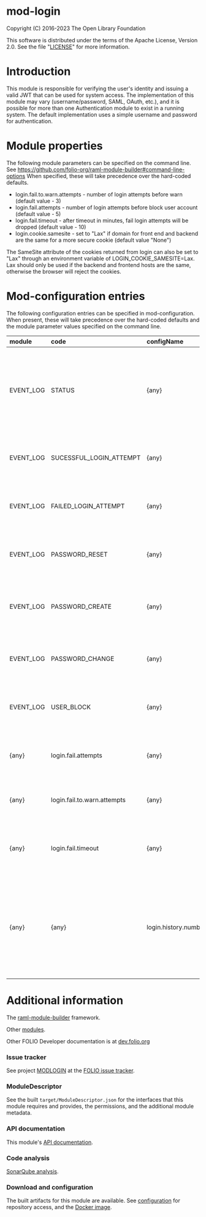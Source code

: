 # mod-login

Copyright (C) 2016-2023 The Open Library Foundation

This software is distributed under the terms of the Apache License,
Version 2.0. See the file "[LICENSE](LICENSE)" for more information.

# Introduction

This module is responsible for verifying the user's identity and
issuing a valid JWT that can be used for system access. The implementation of
this module may vary (username/password, SAML, OAuth, etc.), and it is possible
for more than one Authentication module to exist in a running system. The
default implementation uses a simple username and password for authentication.

# Module properties

The following module parameters can be specified on the command line.
See <https://github.com/folio-org/raml-module-builder#command-line-options>
When specified, these will take precedence over the hard-coded defaults.

* login.fail.to.warn.attempts - number of login attempts before warn (default value - 3)
* login.fail.attempts - number of login attempts before block user account (default value - 5)
* login.fail.timeout - after timeout in minutes, fail login attempts will be dropped (default value - 10)
* login.cookie.samesite - set to "Lax" if domain for front end and backend are the same for a more secure cookie (default value "None")

The SameSite attribute of the cookies returned from login can also be set to "Lax" through an environment variable of
LOGIN_COOKIE_SAMESITE=Lax. Lax should only be used if the backend and frontend hosts are the same, otherwise the
browser will reject the cookies.

# Mod-configuration entries

The following configuration entries can be specified in mod-configuration.
When present, these will take precedence over the hard-coded defaults and
the module parameter values specified on the command line.

| module    | code                        | configName           | Description                                                                         |
|:----------|:----------------------------|:---------------------|:------------------------------------------------------------------------------------|
| EVENT_LOG | STATUS                      | {any}                | Enable/disable event logging.  If disabled, events will not be logged, nor will you be able to retreive previously logged entries (default: enabled=false) |
| EVENT_LOG | SUCESSFUL_LOGIN_ATTEMPT     | {any}                | If enabled, log successful login attempts to the event log (default: enabled=false) |
| EVENT_LOG | FAILED_LOGIN_ATTEMPT        | {any}                | If enabled, log failed login attempts to the event log (default: enabled=false)     |
| EVENT_LOG | PASSWORD_RESET              | {any}                | If enabled, log password reset events to the event log (default: enabled=false)     |
| EVENT_LOG | PASSWORD_CREATE             | {any}                | If enabled, log password creation events to the event log (default: enabled=false)  |
| EVENT_LOG | PASSWORD_CHANGE             | {any}                | If enabled, log password change events to the event log (default: enabled=false)    |
| EVENT_LOG | USER_BLOCK                  | {any}                | If enabled, log user blocked events to the event log (default: enabled=false)       |
| {any}     | login.fail.attempts         | {any}                | Number of login attempts before block user account (default: value=5)               |
| {any}     | login.fail.to.warn.attempts | {any}                | Number of login attempts before warn (default: value=3)                             |
| {any}     | login.fail.timeout          | {any}                | After timeout in minutes, fail login attempts will be dropped (default: value=10)   |
| {any}     | {any}                       | login.history.number | Number of previously used passwords which should factor into the "has this password been previously used" check (default: value=10) |

# Additional information

The [raml-module-builder](https://github.com/folio-org/raml-module-builder) framework.

Other [modules](https://dev.folio.org/source-code/#server-side).

Other FOLIO Developer documentation is at [dev.folio.org](https://dev.folio.org/)

### Issue tracker

See project [MODLOGIN](https://issues.folio.org/browse/MODLOGIN)
at the [FOLIO issue tracker](https://dev.folio.org/guidelines/issue-tracker).

### ModuleDescriptor

See the built `target/ModuleDescriptor.json` for the interfaces that this module
requires and provides, the permissions, and the additional module metadata.

### API documentation

This module's [API documentation](https://dev.folio.org/reference/api/#mod-login).

### Code analysis

[SonarQube analysis](https://sonarcloud.io/dashboard?id=org.folio%3Amod-login).

### Download and configuration

The built artifacts for this module are available.
See [configuration](https://dev.folio.org/download/artifacts) for repository access,
and the [Docker image](https://hub.docker.com/r/folioorg/mod-login/).

